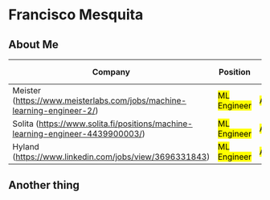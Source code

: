 # Francisco Mesquita

## About Me

| Company                                                                        | Position                                      | Status                                   | Apply Date | Following Interviews | Result                                 |
| ------------------------------------------------------------------------------ | --------------------------------------------- | ---------------------------------------- | ---------- | -------------------- | -------------------------------------- |
| Meister (https://www.meisterlabs.com/jobs/machine-learning-engineer-2/)        | <mark class="hltr-orange">ML Engineer</mark>  | <mark class="hltr-green">Applied</mark>  | 11/08/2023 |                      | <mark class="hltr-red">Rejected</mark> |
| Solita (https://www.solita.fi/positions/machine-learning-engineer-4439900003/) | <mark class="hltr-orange">ML Engineer </mark> | <mark class="hltr-green">Applied </mark> | 18/08/2023 |                      | <mark class="hltr-red">Rejected</mark> |     
| Hyland (https://www.linkedin.com/jobs/view/3696331843)                         | <mark class="hltr-orange">ML Engineer </mark> | <mark class="hltr-green">Applied </mark> | 21/08/2023 |                      |                                        | 


## Another thing
